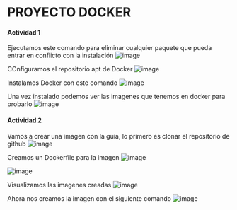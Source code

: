 # PROYECTO DOCKER

#### Actividad 1
Ejecutamos este comando para eliminar cualquier paquete que pueda entrar en conflicto con la instalación
![image](https://github.com/Drowkex220/DAW/assets/131724845/1430efe6-2176-4b0c-9892-f5fa9934e4d9)

COnfiguramos el repositorio apt de Docker
![image](https://github.com/Drowkex220/DAW/assets/131724845/c8d9bea3-5b6c-4dad-bd08-9d1174b9b9f7)

Instalamos Docker con este comando
![image](https://github.com/Drowkex220/DAW/assets/131724845/8782229f-1145-41d6-81b2-5380d859e9d8)

Una vez instalado podemos ver las imagenes que tenemos en docker para probarlo
![image](https://github.com/Drowkex220/DAW/assets/131724845/d4c71e05-9881-4e90-a71b-9ac8fc1760d3)


#### Actividad 2

Vamos a crear una imagen con la guia, lo primero es clonar el repositorio de github
![image](https://github.com/Drowkex220/DAW/assets/131724845/6a73f775-8c07-4bcf-8fc1-817caf63b4eb)

Creamos un Dockerfile para la imagen
![image](https://github.com/Drowkex220/DAW/assets/131724845/d129ece4-9eaf-42fc-a4dc-b44cb2a69716)

![image](https://github.com/Drowkex220/DAW/assets/131724845/4a914625-e01a-4134-9810-2d0b9493fa34)

Visualizamos las imagenes creadas
![image](https://github.com/Drowkex220/DAW/assets/131724845/02a76544-3db7-4c8f-8b14-e3bdae0d4e5c)



Ahora nos creamos la imagen con el siguiente comando
![image](https://github.com/Drowkex220/DAW/assets/131724845/29eb383f-50fd-46f9-a81d-419e4f55fc54)



